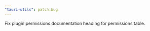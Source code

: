 ```yaml
---
"tauri-utils": patch:bug
---
```


Fix plugin permissions documentation heading for permissions table.
